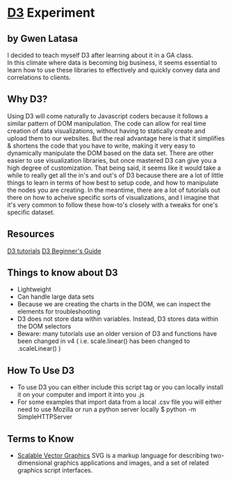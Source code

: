 # [D3](https://d3js.org/) Experiment 
## by Gwen Latasa

I decided to teach myself D3 after learning about it in a GA class.  
In this climate where data is becoming big business, it seems essential to learn how to use these
libraries to effectively and quickly convey data and correlations to clients.

## Why D3?

Using D3 will come naturally to Javascript coders because it follows a similar pattern of DOM manipulation. 
The code can allow for real time creation of data visualizations, without having to statically create and upload them to our websites.  But the real advantage here is that it simplifies & shortens the code that you have to write, making it
very easy to dynamically manipulate the DOM based on the data set.  There are other easier to use visualization libraries, but once mastered D3 can give you a high degree of customization.  That being said, it seems like it would take a while to really get all the in's and out's of D3 because there are a lot of little things to learn in terms of how best to setup code, and how to manipulate the nodes you are creating.  In the meantime, there are a lot of tutorials out there on how to acheive specific sorts of visualizations, and I imagine that it's very common to follow these how-to's closely with a tweaks for one's specific dataset.

## Resources
[D3 tutorials](https://github.com/d3/d3/wiki/Tutorials)
[D3 Beginner's Guide](https://website.education.wisc.edu/~swu28/d3t/concept.html)

## Things to know about D3
* Lightweight
* Can handle large data sets
* Because we are creating the charts in the DOM, we can inspect the elements for troubleshooting
* D3 does not store data within variables. Instead, D3 stores data within the DOM selectors
* Beware: many tutorials use an older version of D3 and functions have been changed in v4 ( i.e. scale.linear() has been changed to .scaleLinear() )

## How To Use D3
* To use D3 you can either include this script tag <script src="https://d3js.org/d3.v4.min.js"></script>
  or you can locally install it on your computer and import it into you .js 
* For some examples that import data from a local .csv file you will either need to use Mozilla or run a python server locally $ python -m SimpleHTTPServer

## Terms to Know
* [Scalable Vector Graphics](https://www.w3.org/Graphics/SVG/)
SVG is a markup language for describing two-dimensional graphics applications and images, and a set of related graphics script interfaces.
